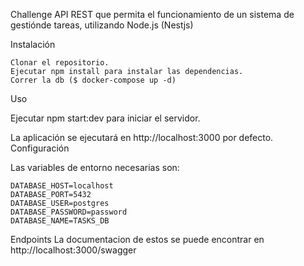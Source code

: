 Challenge
API REST que permita el funcionamiento de un sistema de gestiónde tareas, utilizando Node.js (Nestjs)

Instalación

    Clonar el repositorio.
    Ejecutar npm install para instalar las dependencias.
    Correr la db ($ docker-compose up -d)

Uso

Ejecutar npm start:dev para iniciar el servidor.

La aplicación se ejecutará en http://localhost:3000 por defecto.
Configuración

Las variables de entorno necesarias son:

    DATABASE_HOST=localhost
    DATABASE_PORT=5432
    DATABASE_USER=postgres
    DATABASE_PASSWORD=password
    DATABASE_NAME=TASKS_DB


Endpoints
La documentacion de estos se puede encontrar en http://localhost:3000/swagger